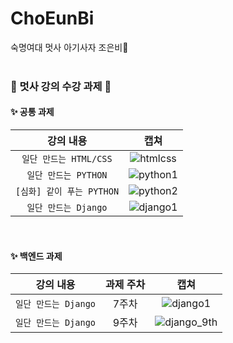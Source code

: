 # ChoEunBi
숙명여대 멋사 아기사자 조은비🦁
<br><br>
### 🦁 멋사 강의 수강 과제 🦁
#### ✨ 공통 과제  
| 강의 내용 | 캡쳐 | 
|:------:|:------:|
|`일단 만드는 HTML/CSS`|![htmlcss](https://user-images.githubusercontent.com/92033114/161764326-299ae2db-8ead-4022-a0a5-5821282b017f.JPG)| 
|`일단 만드는 PYTHON`|![python1](https://user-images.githubusercontent.com/92033114/166131944-cae52447-602f-4045-b663-df9972fb29d5.JPG)|
|`[심화] 같이 푸는 PYTHON`|![python2](https://user-images.githubusercontent.com/92033114/166131956-2f7f9303-96f5-4762-a95a-2bc3dabf5546.JPG)|
|`일단 만드는 Django`|![django1](https://user-images.githubusercontent.com/92033114/174576147-fa7e8353-e686-4e6d-8175-bd2265a76aba.JPG)|

<br>

#### ✨ 백엔드 과제
| 강의 내용 | 과제 주차 | 캡쳐 |
|:------:|:------:|:------:|
|`일단 만드는 Django`| 7주차 |![django1](https://user-images.githubusercontent.com/92033114/174576147-fa7e8353-e686-4e6d-8175-bd2265a76aba.JPG)|
|`일단 만드는 Django`| 9주차 |![django_9th](https://user-images.githubusercontent.com/92033114/176990456-d8aa410c-cb7a-49ca-a6a9-0d35f40a1c7b.JPG)|

